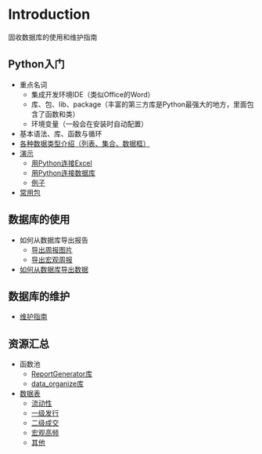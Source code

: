 # Introduction

固收数据库的使用和维护指南

## Python入门

* 重点名词
  * 集成开发环境IDE（类似Office的Word）
  * 库、包、lib、package（丰富的第三方库是Python最强大的地方，里面包含了函数和类）
  * 环境变量（一般会在安装时自动配置）
* 基本语法、库、函数与循环
* [各种数据类型介绍（列表、集合、数据框）](how-to-use/py-types.md)
* [演示](how-to-use/notebook.pdf)
  * [用Python连接Excel](how-to-use/py-excel.md)
  * [用Python连接数据库](how-to-use/py-sql.md)
  * [例子](how-to-use/examples.md)
* [常用包](how-to-use/py-libs.md)

## 数据库的使用

* 如何从数据库导出报告
  * [导出周报图片](docs/方法-周报.md)
  * [导出宏观周报](docs/方法-宏观周报导出.md)
* [如何从数据库导出数据](docs/方法-从数据库导出数据.md)

## 数据库的维护
* [维护指南](docs/维护指南.md)

## 资源汇总

* 函数池
  * [ReportGenerator库](docs/函数池-ReportGenerator.md)
  * [data_organize库](docs/函数池-data_organize.md)
* [数据表](docs/数据表信息.md)
  * [流动性](docs/数据表-流动性.md)
  * [一级发行](docs/数据表-一级市场.md)
  * [二级成交](docs/数据表-二级市场.md)
  * [宏观高频](docs/数据表-宏观高频.md)
  * [其他](docs/数据表-数据表信息.md)